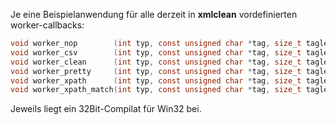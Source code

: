 Je eine Beispielanwendung für alle derzeit in **xmlclean** vordefinierten worker-callbacks:
```c
void worker_nop        (int typ, const unsigned char *tag, size_t taglen, int(), void*, Parser*);
void worker_csv        (int typ, const unsigned char *tag, size_t taglen, int(), void*, Parser*);
void worker_clean      (int typ, const unsigned char *tag, size_t taglen, int(), void*, Parser*);
void worker_pretty     (int typ, const unsigned char *tag, size_t taglen, int(), void*, Parser*);
void worker_xpath      (int typ, const unsigned char *tag, size_t taglen, int(), void*, Parser*);
void worker_xpath_match(int typ, const unsigned char *tag, size_t taglen, int(), void*, Parser*);
```
Jeweils liegt ein 32Bit-Compilat für Win32 bei.

